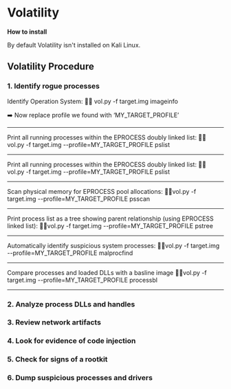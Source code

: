# Volatility


**How to install**

By default Volatility isn't installed on Kali Linux.

## Volatility Procedure 

### 1. Identify rogue processes


Identify Operation System: 👨‍💻 vol.py -f target.img imageinfo

➡️ Now replace profile we found with  ‘MY_TARGET_PROFILE’

-------------------------

Print all running processes within the EPROCESS doubly linked list: 👨‍💻 vol.py -f target.img --profile=MY_TARGET_PROFILE  pslist

-------------------------

Print all running processes within the EPROCESS doubly linked list: 👨‍💻 vol.py -f  target.img --profile=MY_TARGET_PROFILE pslist

-------------------------

Scan physical memory for EPROCESS pool allocations:
👨‍💻vol.py -f target.img --profile=MY_TARGET_PROFILE psscan

-------------------------

Print process list as a tree showing parent relationship (using EPROCESS linked list):
👨‍💻vol.py -f target.img --profile=MY_TARGET_PROFILE pstree

-------------------------

Automatically identify suspicious system processes:
👨‍💻vol.py -f target.img --profile=MY_TARGET_PROFILE malprocfind

-------------------------

Compare processes and loaded DLLs with a basline image
👨‍💻vol.py -f target.img --profile=MY_TARGET_PROFILE processbl

-------------------------



### 2. Analyze process DLLs and handles


### 3. Review network artifacts


### 4. Look for evidence of code injection



### 5. Check for signs of a rootkit




### 6. Dump suspicious processes and drivers
